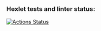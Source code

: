 ### Hexlet tests and linter status:
[![Actions Status](https://github.com/DimaKnight19/layout-designer-project-58/actions/workflows/hexlet-check.yml/badge.svg)](https://github.com/DimaKnight19/layout-designer-project-58/actions)